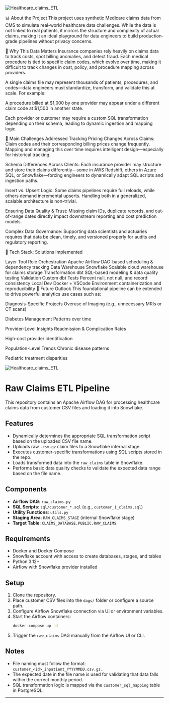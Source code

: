

![Healthcare_claims_ETL](https://github.com/user-attachments/assets/aca015da-7bc2-4146-8853-f4f874466704)


📊 About the Project
This project uses synthetic Medicare claims data from CMS to simulate real-world healthcare data challenges. While the data is not linked to real patients, it mirrors the structure and complexity of actual claims, making it an ideal playground for data engineers to build production-grade pipelines without privacy concerns.

🏥 Why This Data Matters
Insurance companies rely heavily on claims data to track costs, spot billing anomalies, and detect fraud. Each medical procedure is tied to specific claim codes, which evolve over time, making it difficult to track changes in cost, policy, and procedure mapping across providers.

A single claims file may represent thousands of patients, procedures, and codes—data engineers must standardize, transform, and validate this at scale. For example:

A procedure billed at $1,000 by one provider may appear under a different claim code at $1,500 in another state.

Each provider or customer may require a custom SQL transformation depending on their schema, leading to dynamic ingestion and mapping logic.

🚧 Main Challenges Addressed
Tracking Pricing Changes Across Claims: Claim codes and their corresponding billing prices change frequently. Mapping and managing this over time requires intelligent design—especially for historical tracking.

Schema Differences Across Clients: Each insurance provider may structure and store their claims differently—some in AWS Redshift, others in Azure SQL, or Snowflake—forcing engineers to dynamically adapt SQL scripts and ingestion paths.

Insert vs. Upsert Logic: Some claims pipelines require full reloads, while others demand incremental upserts. Handling both in a generalized, scalable architecture is non-trivial.

Ensuring Data Quality & Trust: Missing claim IDs, duplicate records, and out-of-range dates directly impact downstream reporting and cost prediction models.

Complex Data Governance: Supporting data scientists and actuaries requires that data be clean, timely, and versioned properly for audits and regulatory reporting.

🧰 Tech Stack: Solutions Implemented

Layer	Tool	Role
Orchestration	Apache Airflow	DAG-based scheduling & dependency tracking
Data Warehouse	Snowflake	Scalable cloud warehouse for claims storage
Transformation	dbt	SQL-based modeling & data quality testing
Validation	Custom dbt Tests	Percent null, not null, and record consistency
Local Dev	Docker + VSCode	Environment containerization and reproducibility
🔭 Future Outlook
This foundational pipeline can be extended to drive powerful analytics use cases such as:

Diagnosis-Specific Projects
Overuse of Imaging (e.g., unnecessary MRIs or CT scans)

Diabetes Management Patterns over time

Provider-Level Insights
Readmission & Complication Rates

High-cost provider identification

Population-Level Trends
Chronic disease patterns

Pediatric treatment disparities





![Healthcare_claims_ETL](https://github.com/user-attachments/assets/aca015da-7bc2-4146-8853-f4f874466704)


# Raw Claims ETL Pipeline

This repository contains an Apache Airflow DAG for processing healthcare claims data from customer CSV files and loading it into Snowflake.

## Features

- Dynamically determines the appropriate SQL transformation script based on the uploaded CSV file name.
- Uploads raw `.csv.gz` claim files to a Snowflake internal stage.
- Executes customer-specific transformations using SQL scripts stored in the repo.
- Loads transformed data into the `raw_claims` table in Snowflake.
- Performs basic data quality checks to validate the expected data range based on the file name.

## Components

- **Airflow DAG**: `raw_claims.py`
- **SQL Scripts**: `sql/customer_*.sql` (e.g., `customer_1_claims.sql`)
- **Utility Functions**: `utils.py`
- **Staging Area**: `RAW_CLAIMS_STAGE` (internal Snowflake stage)
- **Target Table**: `CLAIMS_DATABASE.PUBLIC.RAW_CLAIMS`

## Requirements

- Docker and Docker Compose
- Snowflake account with access to create databases, stages, and tables
- Python 3.12+
- Airflow with Snowflake provider installed

## Setup

1. Clone the repository.
2. Place customer CSV files into the `dags/` folder or configure a source path.
3. Configure Airflow Snowflake connection via UI or environment variables.
4. Start the Airflow containers:
   ```bash
   docker-compose up -d
   ```
5. Trigger the `raw_claims` DAG manually from the Airflow UI or CLI.

## Notes

- File naming must follow the format: `customer_<id>_inpatient_YYYYMMDD.csv.gz`.
- The expected date in the file name is used for validating that data falls within the correct monthly period.
- SQL transformation logic is mapped via the `customer_sql_mapping` table in PostgreSQL.

---

